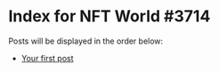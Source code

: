 # Index for NFT World #3714
Posts will be displayed in the order below:

- [Your first post](./001-first.md)

